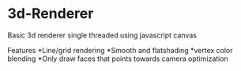 # 3d-Renderer
Basic 3d renderer single threaded using javascript canvas

Features 
*Line/grid rendering
*Smooth and flatshading
*vertex color blending
*Only draw faces that points towards camera optimization 
